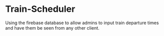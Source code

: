 # Train-Scheduler
Using the firebase database to allow admins to input train departure times and have them be seen from any other client.
